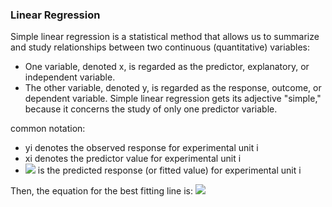 ### Linear Regression
Simple linear regression is a statistical method that allows us to summarize and study relationships between two continuous (quantitative) variables:
- One variable, denoted x, is regarded as the predictor, explanatory, or independent variable.
- The other variable, denoted y, is regarded as the response, outcome, or dependent variable.
Simple linear regression gets its adjective "simple," because it concerns the study of only one predictor variable.  

common notation:
- yi denotes the observed response for experimental unit i  
- xi denotes the predictor value for experimental unit i
- <img src="https://render.githubusercontent.com/render/math?math=\hat{y}_i"> is the predicted response (or fitted value) for experimental unit i  

Then, the equation for the best fitting line is:
<img src="https://render.githubusercontent.com/render/math?math=\hat{y}_i=b_0 %2B b_1x_i">
